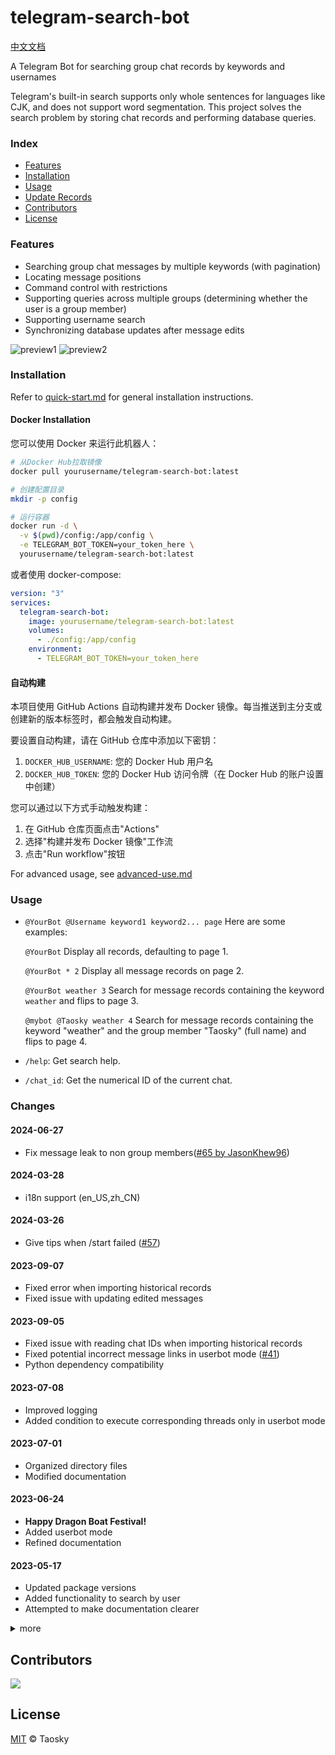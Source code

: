 # telegram-search-bot

[中文文档](docs/zh/readme.md)

A Telegram Bot for searching group chat records by keywords and usernames

Telegram's built-in search supports only whole sentences for languages like CJK, and does not support word segmentation. This project solves the search problem by storing chat records and performing database queries.

### Index

- [Features](#features)
- [Installation](#installation)
- [Usage](#usage)
- [Update Records](#changes)
- [Contributors](#contributors)
- [License](#license)

### Features

- Searching group chat messages by multiple keywords (with pagination)
- Locating message positions
- Command control with restrictions
- Supporting queries across multiple groups (determining whether the user is a group member)
- Supporting username search
- Synchronizing database updates after message edits

![preview1](docs/en/preview.png)
![preview2](docs/en/full.gif)

### Installation

Refer to [quick-start.md](docs/en/quick-start.md) for general installation instructions.

#### Docker Installation

您可以使用 Docker 来运行此机器人：

```bash
# 从Docker Hub拉取镜像
docker pull yourusername/telegram-search-bot:latest

# 创建配置目录
mkdir -p config

# 运行容器
docker run -d \
  -v $(pwd)/config:/app/config \
  -e TELEGRAM_BOT_TOKEN=your_token_here \
  yourusername/telegram-search-bot:latest
```

或者使用 docker-compose:

```yaml
version: "3"
services:
  telegram-search-bot:
    image: yourusername/telegram-search-bot:latest
    volumes:
      - ./config:/app/config
    environment:
      - TELEGRAM_BOT_TOKEN=your_token_here
```

#### 自动构建

本项目使用 GitHub Actions 自动构建并发布 Docker 镜像。每当推送到主分支或创建新的版本标签时，都会触发自动构建。

要设置自动构建，请在 GitHub 仓库中添加以下密钥：

1. `DOCKER_HUB_USERNAME`: 您的 Docker Hub 用户名
2. `DOCKER_HUB_TOKEN`: 您的 Docker Hub 访问令牌（在 Docker Hub 的账户设置中创建）

您可以通过以下方式手动触发构建：

1. 在 GitHub 仓库页面点击"Actions"
2. 选择"构建并发布 Docker 镜像"工作流
3. 点击"Run workflow"按钮

For advanced usage, see [advanced-use.md](docs/en/advanced-use.md)

### Usage

- `@YourBot @Username keyword1 keyword2... page` Here are some examples:

  `@YourBot` Display all records, defaulting to page 1.

  `@YourBot * 2` Display all message records on page 2.

  `@YourBot weather 3` Search for message records containing the keyword `weather` and flips to page 3.

  `@mybot @Taosky weather 4` Search for message records containing the keyword "weather" and the group member "Taosky" (full name) and flips to page 4.

- `/help`: Get search help.

- `/chat_id`: Get the numerical ID of the current chat.

### Changes

#### 2024-06-27

- Fix message leak to non group members([#65 by JasonKhew96](https://github.com/Taosky/telegram-search-bot/pull/65))

#### 2024-03-28

- i18n support (en_US,zh_CN)

#### 2024-03-26

- Give tips when /start failed ([#57](https://github.com/Taosky/telegram-search-bot/issues/57))

#### 2023-09-07

- Fixed error when importing historical records
- Fixed issue with updating edited messages

#### 2023-09-05

- Fixed issue with reading chat IDs when importing historical records
- Fixed potential incorrect message links in userbot mode ([#41](https://github.com/Taosky/telegram-search-bot/issues/41))
- Python dependency compatibility

#### 2023-07-08

- Improved logging
- Added condition to execute corresponding threads only in userbot mode

#### 2023-07-01

- Organized directory files
- Modified documentation

#### 2023-06-24

- **Happy Dragon Boat Festival!**
- Added userbot mode
- Refined documentation

#### 2023-05-17

- Updated package versions
- Added functionality to search by user
- Attempted to make documentation clearer

<details>
<summary>more</summary>

#### 2022-11-26

- Optimized historical records import method
- Resolved memory explosion issue with Python JSON reading

#### 2022-11-23 ([#24](https://github.com/Taosky/telegram-search-bot/pull/24))

- Some optimizations and refinements

#### 2022-11-12

- Built image to ghcr.io ([#22](https://github.com/Taosky/telegram-search-bot/pull/22))
- Some minor changes, improved configuration and explanations

#### 2022-11-06

- Fixed issue with message links not redirecting correctly

#### 2022-10-31 ([#21](https://github.com/Taosky/telegram-search-bot/pull/21))

- Support for database synchronization after message editing
- Fixed some bugs

#### 2022-10-24 ([#19](https://github.com/Taosky/telegram-search-bot/pull/19))

- Optimized logic for sending /help in inline mode
- Better permission control
- Changed usage of quotes when referencing messages

#### 2022-06-15

- Fixed issue with mismatched Chat IDs when importing historical records
- Fixed issue with duplicate Message IDs
- Fixed error when importing historical records

#### 2022-02-17

- Records and searches now support multiple groups (database has changed, historical records need to be reimported)
- User names are now displayed with "@group" to distinguish message sources when searching
- Search results are now filtered based on whether the user is a member of the group

#### 2022-02-13

- WebHook mode and docker-compose
- Fixed authentication issue in inline mode
- Fixed error when text is empty

#### 2022-02-08

- Web interface for importing historical messages (port 5006)

#### 2022-01-06

- Dockerized

#### 2021-09-20

- Updated python-telegram-bot library
- Refactored code, simplified operations

#### 2021-07-03

- Added support for searching multiple keywords

#### 2021-02-04

- Fixed issue with some keyword results not displaying in inline mode (caused by parsing errors with specific characters)

#### 2020-01-11 (V1.0)

- Added ability to import historical message records. (Only available for initializing the database, and cannot be located)
- Added original message link mode, available for supergroups, allows clicking on links to locate messages

#### 2019-04-27

- Added proxy option (Shadowsocks' socks5 seems to be not working, http works)

#### 2019-04-02

- Fixed repeated reporting time issue.
- Improved README.

#### 2019-03-03

- Fixed pagination issue in searches.

#### 2019-03-02

- Rewrote a large amount of code, replaced MYSQL database with SQLITE, used ORM, simplified subsequent development and user configuration.
- Added configuration for excluding IDs
- Added repetition of images, videos, voice messages, and audio
- Added command to obtain database of group members
- Filter robot information during storage
- Bot username no longer needs to be set manually
- Fixed issue where users with no permission under administrator mode could not repeat messages.

</details>

## Contributors

<a href="https://github.com/Taosky/telegram-search-bot/graphs/contributors"><img src="https://opencollective.com/telegram-search-bot/contributors.svg?width=890&button=false" /></a>

## License

[MIT](LICENSE) © Taosky
